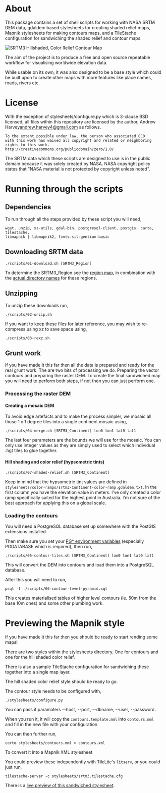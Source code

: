 # About
This package contains a set of shell scripts for working with NASA SRTM
DEM data, gdaldem based stylesheets for creating shaded relief maps,
Mapnik stylesheets for making contours maps, and a TileStache configuration
for sandwiching the shaded relief and contour maps.

![SRTM3 Hillshaded, Color Relief Contour Map](//andrewharvey4.files.wordpress.com/2012/10/srtm3-1.png)

The aim of the project is to produce a free and open source repeatable workflow
for visualising worldwide elevation data.

While usable on its own, it was also designed to be a base style which could be
built upon to create other maps with more features like place names, roads,
rivers etc.

# License
With the exception of stylesheets/configure.py which is 3-clause BSD
licensed, all files within this repository are licensed by the author,
Andrew Harvey<andrew.harvey4@gmail.com> as follows.

    To the extent possible under law, the person who associated CC0
    with this work has waived all copyright and related or neighboring
    rights to this work.
    http://creativecommons.org/publicdomain/zero/1.0/

The SRTM data which these scripts are designed to use is in the public
domain because it was solely created by NASA. NASA copyright policy
states that "NASA material is not protected by copyright unless noted".

# Running through the scripts
## Dependencies
To run through all the steps provided by these script you will need,

    wget, unzip, xz-utils, gdal-bin, postgresql-client, postgis, carto, tilestache,
    libmapnik | libmapnik2, fonts-sil-gentium-basic

## Downloading SRTM data

    ./scripts/01-download.sh [SRTM3_Region]

To determine the SRTM3_Region see the [region map](http://dds.cr.usgs.gov/srtm/version2_1/Documentation/Continent_def.gif),
in combination with the [actual directory names](http://dds.cr.usgs.gov/srtm/version2_1/SRTM3/) for these regions.

## Unzipping
To unzip these downloads run,

    ./scripts/02-unzip.sh

If you want to keep these files for later reference, you may wish to
re-compress using xz to save space using,

    ./scripts/03-rexz.sh

## Grunt work
If you have made it this far then all the data is prepared and ready for
the real grunt work. The are two bits of processing we do. Preparing the
vector contours and preparing the raster DEM. To create the final
sandwiched map you will need to perform both steps, if not then you can
just perform one.

### Processing the raster DEM

#### Creating a mosaic DEM
To avoid edge artefacts and to make the process simpler, we mosaic all
those 1 x 1 degree tiles into a single continent mosaic using,

    ./scripts/04-merge.sh [SRTM3_Continent] lon0 lon1 lat0 lat1

The last four parameters are the bounds we will use for the mosaic. You
can only use integer values as they are simply used to select which
individual .hgt tiles to glue together.

#### Hill shading and color relief (hypsometric tints)

    ./scripts/07-shaded-relief.sh [SRTM3_Continent]

Keep in mind that the hypsometric tint values are defined in
`stylesheets/color-ramps/srtm3-Continent-color-ramp.gdaldem.txt`. In the first
column you have the elevation value in meters. I've only created a color ramp
specifically suited for the highest point in Australia. I'm not sure of the
best approach for applying this on a global scale.

### Loading the contours
You will need a PostgreSQL database set up somewhere with the PostGIS
extensions installed.

Then make sure you set your [PG* environment variables](http://www.postgresql.org/docs/current/static/libpq-envars.html)
(especially PGDATABASE which is required), then run,

    ./scripts/05-contour-tiles.sh [SRTM3_Continent] lon0 lon1 lat0 lat1

This will convert the DEM into contours and load them into a PostgreSQL
database.

After this you will need to run,

    psql -f ./scripts/06-contour-level-pyramid.sql

This creates materialised tables of higher level contours (ie. 50m from
the base 10m ones) and some other plumbing work.

# Previewing the Mapnik style
If you have made it this far then you should be ready to start rending
some maps!

There are two styles within the stylesheets directory. One for contours
and one for the hill shaded color relief.

There is also a sample TileStache configuration for sandwiching these
together into a single map layer.

The hill shaded color relief style should be ready to go.

The contour style needs to be configured with,

    ./stylesheets/configure.py

You can pass it paramaters --host, --port, --dbname, --user, --password.

When you run it, it will copy the `contours.template.mml` into
`contours.mml` and fill in the new file with your configuration.

You can then further run,

    carto stylesheets/contours.mml > contours.xml

To convert it into a Mapnik XML stylesheet.

You could preview these independently with TileLite's `litserv`, or you
could just run,

    tilestache-server -c stylesheets/srtm3.tilestache.cfg

There is a [live preview of this sandwiched stylesheet](http://tianjara.net/map#srtm3/8/-34.003/151.125).

